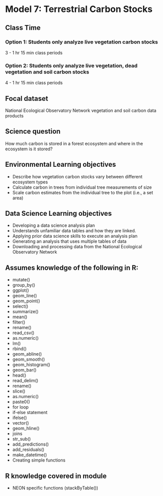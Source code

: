 # Model 7: Terrestrial Carbon Stocks

## Class Time

### Option 1: Students only analyze live vegetation carbon stocks

3 - 1 hr 15 min class periods

### Option 2: Students only analyze live vegetation, dead vegetation and soil carbon stocks

4 - 1 hr 15 min class periods

## Focal dataset

National Ecological Observatory Network vegetation and soil carbon data products

## Science question

How much carbon is stored in a forest ecosystem and where in the ecosystem is 
it stored?

## Environmental Learning objectives

* Describe how vegetation carbon stocks vary between different ecosystem types 
* Calculate carbon in trees from individual tree measurements of size
* Scale carbon estimates from the individual tree to the plot (i.e., a set area)

## Data Science Learning objectives

* Developing a data science analysis plan
* Understands unfamiliar data tables and how they are linked.
* Applying prior data science skills to execute an analysis plan
* Generating an analysis that uses multiple tables of data
* Downloading and processing data from the National Ecological Observatory 
  Network

## Assumes knowledge of the following in R:

* mutate()
* group_by()
* ggplot()
* geom_line()
* geom_point()
* select()
* summarize()
* mean()
* filter()
* rename()
* read_csv()
* as.numeric()
* lm()
* rbind()
* geom_abline()
* geom_smooth()
* geom_histogram()
* geom_bar()
* head()
* read_delim()
* rename()
* slice()
* as.numeric()
* paste0()
* for loop
* if-else statement
* ifelse()
* vector()
* geom_hline()
* joins
* str_sub()
* add_predictions()
* add_residuals()
* make_datetime()
* Creating simple functions

## R knowledge covered in module

* NEON specific functions (stackByTable())
